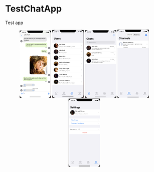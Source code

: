 # TestChatApp

Test app

<p align="center">
<img src="https://github.com/Vinogradov7511339/TestChatApp/blob/master/Screenshots/Screenshot%202021-11-16%20at%2014.20.07.png" width="100" max-width="20%" alt=“Ink” />
<img src="https://github.com/Vinogradov7511339/TestChatApp/blob/master/Screenshots/Screenshot%202021-11-16%20at%2014.05.39.png" width="100" max-width="20%" alt=“Ink” />
<img src="https://github.com/Vinogradov7511339/TestChatApp/blob/master/Screenshots/Screenshot%202021-11-16%20at%2014.21.55.png" width="100" max-width="20%" alt=“Ink” />
<img src="https://github.com/Vinogradov7511339/TestChatApp/blob/master/Screenshots/Screenshot%202021-11-16%20at%2014.28.18.png" width="100" max-width="20%" alt=“Ink” />
<img src="https://github.com/Vinogradov7511339/TestChatApp/blob/master/Screenshots/Screenshot%202021-11-16%20at%2014.22.10.png" width="100" max-width="20%" alt=“Ink” />
</p>
